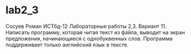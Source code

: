 # lab2_3
Сосуев Роман ИСТбд-12 Лабораторные работы 2,3. Вариант 11. Написать программу, которая читая текст из файла, выводит на экран предложения, начинающиеся с однобуквенных слов. Программа поддерживает только английский язык в тексте.
